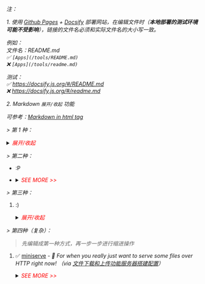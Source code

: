 *注：*

*1. 使用 [Github Pages](https://pages.github.com/) + [Docsify](https://github.com/docsifyjs/docsify/) 部署网站，在编辑文件时（**本地部署的测试环境可能不受影响**），链接的文件名必须和实际文件名的大小写一致。*

*例如：  
文件名：README.md  
✅ `[Apps](/tools/README.md)`  
❌ `[Apps](/tools/readme.md)`*

*测试：  
✅ https://docsify.js.org/#/README.md  
❌ https://docsify.js.org/#/readme.md*

*2. Markdown `展开/收起` 功能*

*可参考：[Markdown in html tag](https://docsify.js.org/#/helpers?id=markdown-in-html-tag)*

*> 第 1 种：*

<details><summary><i style="color:red">展开/收起</i></summary>

- 主页：https://atom.io/

- GitHub：https://github.com/atom/atom

</details>

*> 第二种：*

- :P

- <details><summary><i style="color:red">SEE MORE >></i></summary>

    https://blog.csdn.net/gufenchen/article/details/90895856 - *常用的几款抓包工具*

</details>

*> 第三种：*

1. :)
    <details><summary><i style="color:red">展开/收起</i></summary>

    1. 主页：https://atom.io/

    2. GitHub：https://github.com/atom/atom

</details>

*> 第四种（复杂）：*

> *先编辑成第一种方式，再一步一步进行缩进操作*

1. ✅ [miniserve](https://github.com/svenstaro/miniserve/releases) - *🌟 For when you really just want to serve some files over HTTP right now!* *（via [文件下载和上传功能服务器搭建配置](https://blog.csdn.net/weixin_42039699/article/details/118356050)）*

    <details><summary><i style="color:red">SEE MORE >></i></summary>

    **在 windows 中使用**

    方式一：windows 系统工具 cmd 中执行下列命令（常规用法）

    ```powershell
    # 进入程序存放目录，打开 cmd，然后执行
    miniserve-v0.19.5-x86_64-pc-windows-msvc.exe -u -q
    ```

    方式二：让程序后台运行
    1. 在同级目录新建 `miniserve.bat` 文件，复制一下内容

        ```powershell
        @echo off

        REM powershell Start-Process -WindowStyle hidden -FilePath "miniserve-v0.19.5-x86_64-pc-windows-msvc.exe" -ArgumentList "-u -q"
        REM powershell Get-Process | where {$_.processname -eq 'miniserve-v0.19.5-x86_64-pc-windows-msvc'} | Stop-Process -Force

        REM 查看进程是否存在，并不显示错误（2>nul）
        powershell get-process -name miniserve-v0.19.5-x86_64-pc-windows-msvc 2>nul
        if %errorlevel% == 0 (
          REM 存在
          REM powershell kill -processname miniserve-v0.19.5-x86_64-pc-windows-msvc
        ) else (
          REM 不存在
          powershell Start-Process -WindowStyle hidden "miniserve-v0.19.5-x86_64-pc-windows-msvc.exe" -ArgumentList """-u -q"""
        )

        REM 批处理中的变量一般需要用%来扩展,详见特殊符号一节
        REM pause>nul
        pause
        REM exit
        ```

    2. 双击执行新建的文件，程序进入后台执行

</details>
